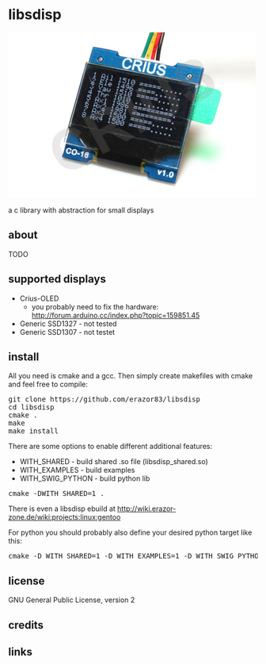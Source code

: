 libsdisp
============
![Display/Crius](doc/img/crius.jpg "Display/Crius")

a c library with abstraction for small displays

about
-------------------------
TODO

supported displays
-------------------------
  * Crius-OLED 
    * you probably need to fix the hardware: http://forum.arduino.cc/index.php?topic=159851.45
  * Generic SSD1327 - not tested
  * Generic SSD1307 - not testet

install
-------------------------
All you need is cmake and a gcc. Then simply create makefiles with cmake and feel free to compile:


<pre>
git clone https://github.com/erazor83/libsdisp
cd libsdisp
cmake .
make
make install
</pre>

There are some options to enable different additional features:
  * WITH_SHARED - build shared .so file (libsdisp_shared.so)
  * WITH_EXAMPLES - build examples
  * WITH_SWIG_PYTHON - build python lib
  

<pre>
cmake -DWITH_SHARED=1 .
</pre>

There is even a libsdisp ebuild at http://wiki.erazor-zone.de/wiki:projects:linux:gentoo


For python you should probably also define your desired python target like this:
<pre>
cmake -D WITH_SHARED=1 -D WITH_EXAMPLES=1 -D WITH_SWIG_PYTHON=1 -DPYTHON_INCLUDE_DIR=$(echo /usr/include/python2*) -DPYTHON_LIBRARY=$(echo /usr/lib/libpython2.*.so) .
</pre>

license
-------------------------
GNU General Public License, version 2


credits
-------------------------
  
links
-------------------------
  
